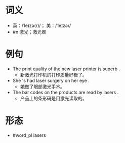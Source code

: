 # 词义
- 英：/ˈleɪzə(r)/； 美：/ˈleɪzər/
- #n 激光；激光器
# 例句
- The print quality of the new laser printer is superb .
	- 新激光打印机的打印质量好极了。
- She 's had laser surgery on her eye .
	- 她做了眼部激光手术。
- The bar codes on the products are read by lasers .
	- 产品上的条形码是用激光读取的。
# 形态
- #word_pl lasers
